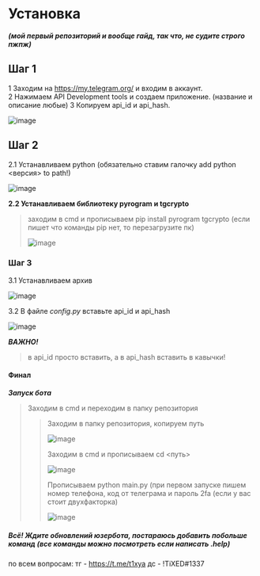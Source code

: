 # Установка
***(мой первый репозиторий и вообще гайд, так что, не судите строго пжпж)***
## Шаг 1
1 Заходим на https://my.telegram.org/ и входим в аккаунт.                                                                                       
2 Нажимаем API Development tools и создаем приложение. (название и описание любые)
3 Копируем api_id и api_hash.

![image](https://user-images.githubusercontent.com/75159497/170885695-6d065df3-3f1b-4feb-b515-6aa27498702c.png)
## Шаг 2
2.1 Устанавливаем python (обязательно ставим галочку add python <версия> to path!)

![image](https://user-images.githubusercontent.com/75159497/170885904-c65d387d-9295-4379-8a37-b4b134257c29.png)

**2.2 Устанавливаем библиотеку pyrogram и tgcrypto**
> заходим в cmd и прописываем pip install pyrogram tgcrypto (если пишет что команды pip нет, то перезагрузите пк)
> 
> ![image](https://user-images.githubusercontent.com/75159497/170886177-361c5c99-2a6a-4f7c-b9a5-17865287abd1.png)

### Шаг 3
3.1 Устанавливаем архив

![image](https://user-images.githubusercontent.com/75159497/170885829-32f8601d-9cbb-437f-8c81-c4e6a70082ed.png)

3.2 В файле _config.py_ вставьте api_id и api_hash

![image](https://user-images.githubusercontent.com/75159497/170886382-aa5103ae-bea9-47e1-b862-b5268256f0a1.png)

***ВАЖНО!***
> в api_id просто вставить, а в api_hash вставить в кавычки!

#### Финал
***Запуск бота***
> Заходим в cmd и переходим в папку репозитория
> > Заходим в папку репозитория, копируем путь
> > 
> > ![image](https://user-images.githubusercontent.com/75159497/170886554-85e71b25-7566-4a3a-a289-ec09a16f9dff.png)
> > 
> > Заходим в cmd и прописываем cd <путь>
> > 
> > ![image](https://user-images.githubusercontent.com/75159497/170886608-4643767d-92bb-4804-9542-2159a4538079.png)
> > 
> > Прописываем python main.py
> > (при первом запуске пишем номер телефона, код от телеграма и пароль 2fa (если у вас стоит двухфакторка)
> > 
> >![image](https://user-images.githubusercontent.com/75159497/170886653-0f56f4c2-62f6-467f-b4be-c3e2a6742e80.png)
##### Всё! Ждите обновлений юзербота, постараюсь добавить побольше команд (все команды можно посмотреть если написать .help)
по всем вопросам: тг - https://t.me/t1xya дс - !TiXED#1337
